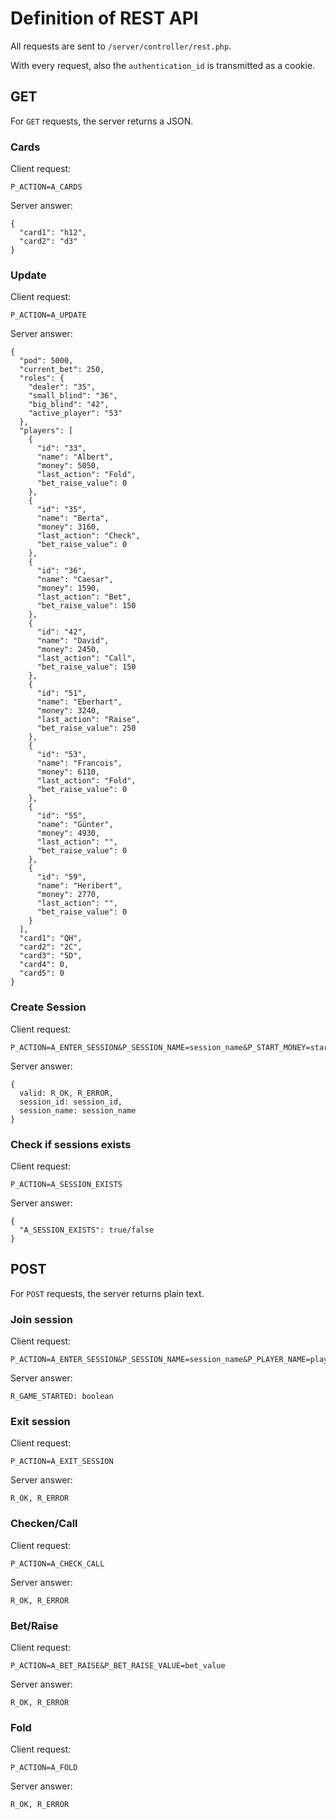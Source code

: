# Definition of REST API
All requests are sent to `/server/controller/rest.php`.

With every request, also the `authentication_id` is transmitted as a cookie.

## GET
For `GET` requests, the server returns a JSON.


### Cards
Client request:
```
P_ACTION=A_CARDS
```


Server answer:
```
{
  "card1": "h12",
  "card2": "d3"
}
```



### Update
Client request:
```
P_ACTION=A_UPDATE
```


Server answer:
```
{
  "pod": 5000,
  "current_bet": 250,
  "roles": {
    "dealer": "35",
    "small_blind": "36",
    "big_blind": "42",
    "active_player": "53"
  },
  "players": [
    {
      "id": "33",
      "name": "Albert", 
      "money": 5050,
      "last_action": "Fold",
      "bet_raise_value": 0
    },
    {
      "id": "35",
      "name": "Berta", 
      "money": 3160,
      "last_action": "Check",
      "bet_raise_value": 0
    },
    {
      "id": "36",
      "name": "Caesar", 
      "money": 1590,
      "last_action": "Bet",
      "bet_raise_value": 150
    },
    {
      "id": "42",
      "name": "David", 
      "money": 2450,
      "last_action": "Call",
      "bet_raise_value": 150
    },
    {
      "id": "51",
      "name": "Eberhart", 
      "money": 3240,
      "last_action": "Raise",
      "bet_raise_value": 250
    },
    {
      "id": "53",
      "name": "Francois", 
      "money": 6110,
      "last_action": "Fold",
      "bet_raise_value": 0
    },
    {
      "id": "55",
      "name": "Günter", 
      "money": 4930,
      "last_action": "",
      "bet_raise_value": 0
    },
    {
      "id": "59",
      "name": "Heribert", 
      "money": 2770,
      "last_action": "",
      "bet_raise_value": 0
    }
  ],
  "card1": "QH",
  "card2": "2C",
  "card3": "5D",
  "card4": 0,
  "card5": 0
}
```

### Create Session
Client request:
```
P_ACTION=A_ENTER_SESSION&P_SESSION_NAME=session_name&P_START_MONEY=start_money&P_MONEY_SMALL_BLIND=money_small_blind&P_PLAYER_NAME=player_name
```


Server answer:
```
{
  valid: R_OK, R_ERROR,
  session_id: session_id,
  session_name: session_name
}
```


### Check if sessions exists
Client request:
```
P_ACTION=A_SESSION_EXISTS
```


Server answer:
```
{
  "A_SESSION_EXISTS": true/false
}
```




## POST
For `POST` requests, the server returns plain text.



### Join session
Client request:
```
P_ACTION=A_ENTER_SESSION&P_SESSION_NAME=session_name&P_PLAYER_NAME=player_name
```


Server answer:
```
R_GAME_STARTED: boolean
```


### Exit session
Client request:
```
P_ACTION=A_EXIT_SESSION
```


Server answer:
```
R_OK, R_ERROR
```


### Checken/Call
Client request:
```
P_ACTION=A_CHECK_CALL
```


Server answer:
```
R_OK, R_ERROR
```


### Bet/Raise
Client request:
```
P_ACTION=A_BET_RAISE&P_BET_RAISE_VALUE=bet_value
```


Server answer:
```
R_OK, R_ERROR
```


### Fold
Client request:
```
P_ACTION=A_FOLD
```


Server answer:
```
R_OK, R_ERROR
```